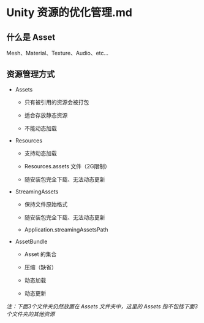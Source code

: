 # Unity 资源的优化管理.md
## 什么是 Asset
Mesh、Material、Texture、Audio、etc...

## 资源管理方式
- Assets

    - 只有被引用的资源会被打包

    - 适合存放静态资源

    - 不能动态加载

- Resources

    - 支持动态加载

    - Resources.assets 文件（2G限制）

    - 随安装包完全下载、无法动态更新

- StreamingAssets

    - 保持文件原始格式

    - 随安装包完全下载、无法动态更新

    - Application.streamingAssetsPath

- AssetBundle

    - Asset 的集合

    - 压缩（缺省）

    - 动态加载

    - 动态更新

*注：下面3个文件夹仍然放置在 Assets 文件夹中，这里的 Assets 指不包括下面3个文件夹的其他资源*